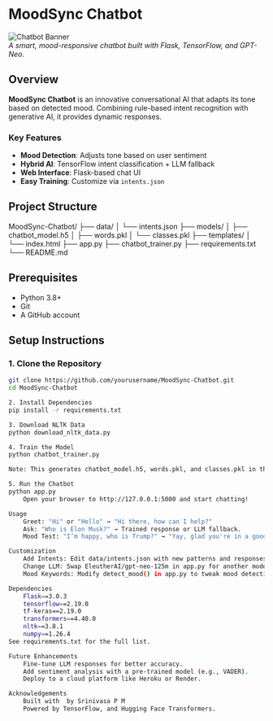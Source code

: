 # MoodSync Chatbot

![Chatbot Banner]([assets/banner.png](https://github.com/huiguys/MoodSync-Chatbot/blob/main/assets/banner.jpg?raw=true))  
*A smart, mood-responsive chatbot built with Flask, TensorFlow, and GPT-Neo.*

## Overview

**MoodSync Chatbot** is an innovative conversational AI that adapts its tone based on detected mood. Combining rule-based intent recognition with generative AI, it provides dynamic responses.

### Key Features
- **Mood Detection**: Adjusts tone based on user sentiment
- **Hybrid AI**: TensorFlow intent classification + LLM fallback
- **Web Interface**: Flask-based chat UI
- **Easy Training**: Customize via `intents.json`

## Project Structure
MoodSync-Chatbot/
├── data/
│ └── intents.json
├── models/
│ ├── chatbot_model.h5
│ ├── words.pkl
│ └── classes.pkl
├── templates/
│ └── index.html
├── app.py
├── chatbot_trainer.py
├── requirements.txt
└── README.md

## Prerequisites
- Python 3.8+
- Git
- A GitHub account

## Setup Instructions

### 1. Clone the Repository
```bash
git clone https://github.com/yourusername/MoodSync-Chatbot.git
cd MoodSync-Chatbot

2. Install Dependencies
pip install -r requirements.txt

3. Download NLTK Data
python download_nltk_data.py

4. Train the Model
python chatbot_trainer.py

Note: This generates chatbot_model.h5, words.pkl, and classes.pkl in the models/ directory

5. Run the Chatbot
python app.py
    Open your browser to http://127.0.0.1:5000 and start chatting!

Usage
    Greet: "Hi" or "Hello" → "Hi there, how can I help?"
    Ask: "Who is Elon Musk?" → Trained response or LLM fallback.
    Mood Test: "I’m happy, who is Trump?" → "Yay, glad you're in a good mood! Donald Trump is..."

Customization
    Add Intents: Edit data/intents.json with new patterns and responses, then retrain with chatbot_trainer.py.
    Change LLM: Swap EleutherAI/gpt-neo-125m in app.py for another model (e.g., gpt2).
    Mood Keywords: Modify detect_mood() in app.py to tweak mood detection.

Dependencies
    Flask==3.0.3
    tensorflow==2.19.0
    tf-keras==2.19.0
    transformers==4.40.0
    nltk==3.8.1
    numpy==1.26.4
See requirements.txt for the full list.

Future Enhancements
    Fine-tune LLM responses for better accuracy.
    Add sentiment analysis with a pre-trained model (e.g., VADER).
    Deploy to a cloud platform like Heroku or Render.

Acknowledgements
    Built with  by Srinivasa P M
    Powered by TensorFlow, and Hugging Face Transformers.






